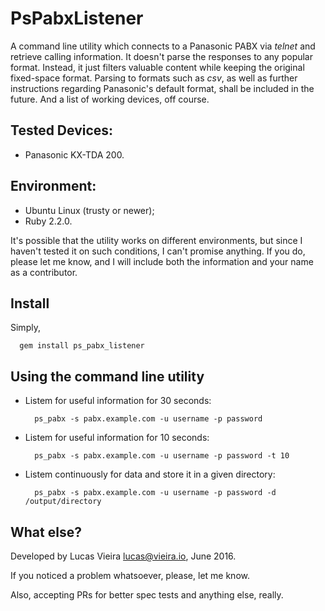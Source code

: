 # PsPabxListener
A command line utility which connects to a Panasonic PABX via *telnet* and retrieve calling information. It doesn't parse the responses to any popular format. Instead, it just filters valuable content while keeping the original fixed-space format. Parsing to formats such as *csv*, as well as further instructions regarding Panasonic's default format, shall be included in the future. And a list of working devices, off course.

## Tested Devices:
* Panasonic KX-TDA 200.

## Environment:
* Ubuntu Linux (trusty or newer);
* Ruby 2.2.0.

It's possible that the utility works on different environments, but since I haven't tested it on such conditions, I can't promise anything. If you do, please let me know, and I will include both the information and your name as a contributor.

## Install
Simply,

      gem install ps_pabx_listener

## Using the command line utility

* Listem for useful information for 30 seconds:

        ps_pabx -s pabx.example.com -u username -p password

* Listem for useful information for 10 seconds:

        ps_pabx -s pabx.example.com -u username -p password -t 10

* Listem continuously for data and store it in a given directory:

        ps_pabx -s pabx.example.com -u username -p password -d /output/directory

## What else?
Developed by Lucas Vieira <lucas@vieira.io>, June 2016.

If you noticed a problem whatsoever, please, let me know.

Also, accepting PRs for better spec tests and anything else, really.
